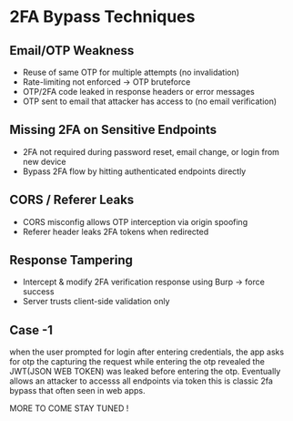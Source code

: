 # 2FA Bypass Techniques
##  Email/OTP Weakness
* Reuse of same OTP for multiple attempts (no invalidation)
* Rate-limiting not enforced → OTP bruteforce
* OTP/2FA code leaked in response headers or error messages
* OTP sent to email that attacker has access to (no email verification)
## Missing 2FA on Sensitive Endpoints
* 2FA not required during password reset, email change, or login from new device
* Bypass 2FA flow by hitting authenticated endpoints directly
## CORS / Referer Leaks
* CORS misconfig allows OTP interception via origin spoofing
* Referer header leaks 2FA tokens when redirected
## Response Tampering
* Intercept & modify 2FA verification response using Burp → force success
* Server trusts client-side validation only
## Case -1
<p>
  when the user prompted for login after entering credentials, the app asks for otp the capturing the request while entering the otp revealed the JWT(JSON WEB TOKEN) was leaked before entering the otp. Eventually allows an attacker to  accesss all endpoints via token this is classic 2fa bypass that often seen in web apps.
</p>

MORE TO COME STAY TUNED !
